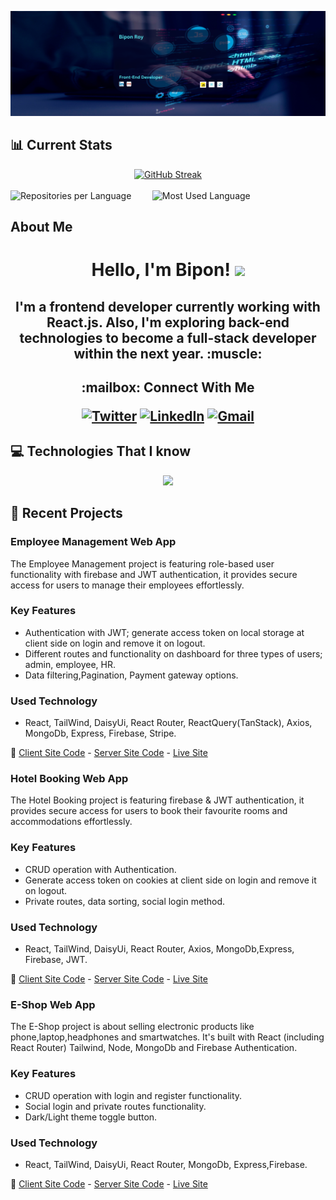 ![My Info](https://raw.githubusercontent.com/Bipon-Roy/bipon-roy/main/images/banner.png)

## :bar_chart: Current Stats

<div align="center">
  <a href="https://git.io/streak-stats">
    <img src="https://github-readme-streak-stats.herokuapp.com?user=Bipon-Roy" alt="GitHub Streak" />
  </a>
</div>
<br>
<div style="display: flex;">
  <img src="https://github-profile-summary-cards.vercel.app/api/cards/repos-per-language?username=Bipon-Roy&theme=default" alt="Repositories per Language" width="45%" />
  <img src="https://github-profile-summary-cards.vercel.app/api/cards/most-commit-language?username=Bipon-Roy&theme=default" alt="Most Used Language" width="45%" />
</div>

## About Me

<h1><p align="center">Hello, I'm Bipon! <a><img src="https://media.giphy.com/media/hvRJCLFzcasrR4ia7z/giphy.gif" width="35px"></h1></a></p>

<h2><p align="center">I'm a frontend developer currently working with React.js. Also, I'm exploring back-end technologies to become a full-stack developer within the next year. :muscle:</p><h2>

<div align="center">
<p align="center">:mailbox: Connect With Me</p>

[![Twitter](https://img.shields.io/badge/Twitter-blue?logo=twitter&logoColor=white&style=for-the-badge)](https://twitter.com/bipon_dev)
[![LinkedIn](https://img.shields.io/badge/LinkedIn-blue?logo=linkedin&logoColor=white&style=for-the-badge)](https://www.linkedin.com/in/bipon-roy)
[![Gmail](https://img.shields.io/badge/Gmail-red?logo=gmail&logoColor=white&style=for-the-badge)](mailto:biponroy400@gmail.com)

</div>

## :computer: Technologies That I know

<p align="center">
  <a>
    <img src="https://skillicons.dev/icons?i=html,css,tailwind,js,react,git,github,nodejs,express,mongodb,mysql,firebase,netlify,c,cpp,figma," />
  </a>
</p>

## :dart: Recent Projects

### Employee Management Web App

The Employee Management project is featuring role-based user functionality with firebase and JWT authentication, it provides secure access for users to manage their employees effortlessly.

### Key Features

-   Authentication with JWT; generate access token on local storage at client side on login and remove it on logout.
-   Different routes and functionality on dashboard for
    three types of users; admin, employee,
    HR.
-   Data filtering,Pagination, Payment gateway options.

### Used Technology

-   React, TailWind, DaisyUi, React Router, ReactQuery(TanStack), Axios, MongoDb, Express, Firebase, Stripe.

:link: [Client Site Code](https://github.com/Bipon-Roy/employee-management-client) - [Server Site Code](https://github.com/Bipon-Roy/employee-management-server) - [Live Site](https://ph-employee-management-app.netlify.app/)

### Hotel Booking Web App

The Hotel Booking project is featuring firebase & JWT authentication, it provides secure access for users to book their favourite rooms and accommodations effortlessly.

### Key Features

-   CRUD operation with Authentication.
-   Generate access token on cookies at client side on login and remove it on logout.
-   Private routes, data sorting, social login method.

### Used Technology

-   React, TailWind, DaisyUi, React Router, Axios, MongoDb,Express, Firebase, JWT.

:link: [Client Site Code](https://github.com/Bipon-Roy/hotel-booking-application-client) - [Server Site Code](https://github.com/Bipon-Roy/hotel-booking-application-server) - [Live Site](https://hotel-booking-60b59.web.app)

### E-Shop Web App

The E-Shop project is about selling electronic products like phone,laptop,headphones and smartwatches. It's built with React (including React Router) Tailwind, Node, MongoDb and Firebase Authentication.

### Key Features

-   CRUD operation with login and register functionality.
-   Social login and private routes functionality.
-   Dark/Light theme toggle button.

### Used Technology

-   React, TailWind, DaisyUi, React Router, MongoDb, Express,Firebase.

:link: [Client Site Code](https://github.com/Bipon-Roy/e-shop-client) - [Server Site Code](https://github.com/Bipon-Roy/e-shop-server) - [Live Site](https://eshop-31def.web.app)

